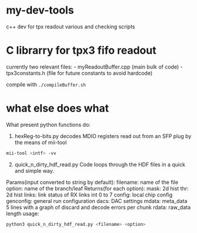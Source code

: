 # my-dev-tools
c++ dev for tpx readout various and checking scripts
# C librarry for tpx3 fifo readout

currently two relevant files:
    - myReadoutBuffer.cpp (main bulk of code)
    - tpx3constants.h (file for future constants to avoid hardcode)

compile with `./compileBuffer.sh`

# what else does what
What present python functions do:

1. hexReg-to-bits.py
decodes MDIO registers read out from an SFP plug by the means of mii-tool
```bash
mii-tool <intf> -vv
```
2. quick\_n\_dirty\_hdf\_read.py
 Code loops through the HDF files in a quick and simple way.

 Params(input converted to string by default):
    filename: name of the file
    option: name of the branch/leaf
 Returns(for each option):
    mask: 2d hist
    thr: 2d hist
    links: link status of RX links int 0 to 7
    config: local chip config
    genconfig: general run configuration
    dacs: DAC settings
    mdata: meta_data 5 lines with a graph of discard and decode errors per chunk
    rdata: raw_data length
usage:
```bash
python3 quick_n_dirty_hdf_read.py <filename> <option>
``` 





